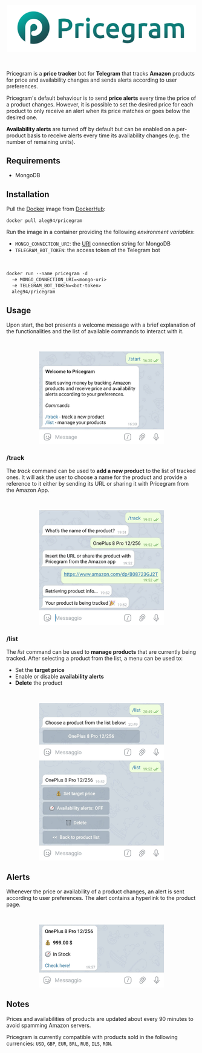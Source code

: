 <p align="center">
  <img src="docs/img/logo.png" width="500" alt="pricegram"/>
</p>

<br>

Pricegram is a **price tracker** bot for **Telegram** that tracks **Amazon** products for price and availability changes and sends alerts according to user preferences.

Pricegram's default behaviour is to send **price alerts** every time the price of a product changes. However, it is possible to set the desired price for each product to only receive an alert when its price matches or goes below the desired one.

**Availability alerts** are turned off by default but can be enabled on a per-product basis to receive alerts every time its availability changes (e.g. the number of remaining units).

## Requirements

* MongoDB

## Installation

Pull the [Docker](https://www.docker.com) image from [DockerHub](https://hub.docker.com/):

```
docker pull aleg94/pricegram
```

Run the image in a container providing the following *environment variables*:

* `MONGO_CONNECTION_URI`: the [URI](https://docs.mongodb.com/manual/reference/connection-string/) connection string for MongoDB
* `TELEGRAM_BOT_TOKEN`: the access token of the Telegram bot

<br>

```
docker run --name pricegram -d 
  -e MONGO_CONNECTION_URI=<mongo-uri> 
  -e TELEGRAM_BOT_TOKEN=<bot-token>
  aleg94/pricegram
```

## Usage

Upon start, the bot presents a welcome message with a brief explanation of the functionalities and the list of available commands to interact with it.

<br>
<p align="center">
  <img src="docs/img/start.jpg" width="330" alt="start"/>
</p>

<!-- ### Commands -->

### /track

The *track* command can be used to **add a new product** to the list of tracked ones. It will ask the user to choose a name for the product and provide a reference to it either by sending its URL or sharing it with Pricegram from the Amazon App.

<br>
<p align="center">
  <img src="docs/img/track.jpg" width="330" alt="track"/>
</p>


### /list

The *list* command can be used to **manage products** that are currently being tracked. After selecting a product from the list, a menu can be used to:

* Set the **target price**
* Enable or disable **availability alerts**
* **Delete** the product

<br>
<p align="center">
  <img src="docs/img/list.jpg" width="330" alt="list"/>
  <img src="docs/img/menu.jpg" width="330" alt="menu"/>
</p>

## Alerts

Whenever the price or availability of a product changes, an alert is sent according to user preferences. The alert contains a hyperlink to the product page.

<br>
<p align="center">
  <img src="docs/img/alert.jpg" width="330" alt="alert"/>
</p>

## Notes

Prices and availabilities of products are updated about every 90 minutes to avoid spamming Amazon servers.

Pricegram is currently compatible with products sold in the following currencies: `USD`, `GBP`, `EUR`, `BRL`, `RUB`, `ILS`, `RON`.

